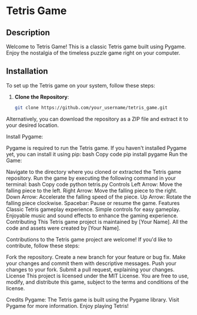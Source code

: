 # Tetris Game

## Description
Welcome to Tetris Game! This is a classic Tetris game built using Pygame. Enjoy the nostalgia of the timeless puzzle game right on your computer.

## Installation
To set up the Tetris game on your system, follow these steps:

1. **Clone the Repository**: 
   ```bash
   git clone https://github.com/your_username/tetris_game.git
Alternatively, you can download the repository as a ZIP file and extract it to your desired location.

Install Pygame:

Pygame is required to run the Tetris game. If you haven't installed Pygame yet, you can install it using pip:
bash
Copy code
pip install pygame
Run the Game:

Navigate to the directory where you cloned or extracted the Tetris game repository.
Run the game by executing the following command in your terminal:
bash
Copy code
python tetris.py
Controls
Left Arrow: Move the falling piece to the left.
Right Arrow: Move the falling piece to the right.
Down Arrow: Accelerate the falling speed of the piece.
Up Arrow: Rotate the falling piece clockwise.
Spacebar: Pause or resume the game.
Features
Classic Tetris gameplay experience.
Simple controls for easy gameplay.
Enjoyable music and sound effects to enhance the gaming experience.
Contributing
This Tetris game project is maintained by [Your Name]. All the code and assets were created by [Your Name].

Contributions to the Tetris game project are welcome! If you'd like to contribute, follow these steps:

Fork the repository.
Create a new branch for your feature or bug fix.
Make your changes and commit them with descriptive messages.
Push your changes to your fork.
Submit a pull request, explaining your changes.
License
This project is licensed under the MIT License. You are free to use, modify, and distribute this game, subject to the terms and conditions of the license.

Credits
Pygame: The Tetris game is built using the Pygame library. Visit Pygame for more information.
Enjoy playing Tetris!
